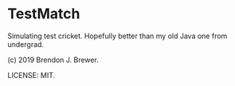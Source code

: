 # TestMatch

Simulating test cricket. Hopefully better than my old Java one from
undergrad.

(c) 2019 Brendon J. Brewer.

LICENSE: MIT.

